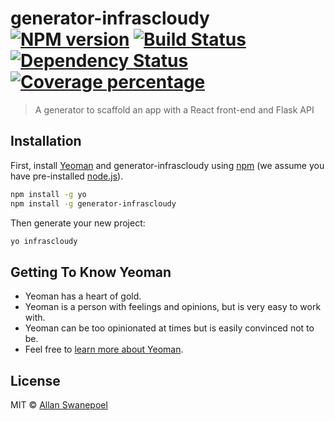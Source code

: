 # generator-infrascloudy [![NPM version][npm-image]][npm-url] [![Build Status][travis-image]][travis-url] [![Dependency Status][daviddm-image]][daviddm-url] [![Coverage percentage][coveralls-image]][coveralls-url]
> A generator to scaffold an app with a React front-end and Flask API

## Installation

First, install [Yeoman](http://yeoman.io) and generator-infrascloudy using [npm](https://www.npmjs.com/) (we assume you have pre-installed [node.js](https://nodejs.org/)).

```bash
npm install -g yo
npm install -g generator-infrascloudy
```

Then generate your new project:

```bash
yo infrascloudy
```

## Getting To Know Yeoman

 * Yeoman has a heart of gold.
 * Yeoman is a person with feelings and opinions, but is very easy to work with.
 * Yeoman can be too opinionated at times but is easily convinced not to be.
 * Feel free to [learn more about Yeoman](http://yeoman.io/).

## License

MIT © [Allan Swanepoel](https://taiosolve.xyz)


[npm-image]: https://badge.fury.io/js/generator-infrascloudy.svg
[npm-url]: https://npmjs.org/package/generator-infrascloudy
[travis-image]: https://travis-ci.org/infrascloudy/generator-infrascloudy.svg?branch=master
[travis-url]: https://travis-ci.org/infrascloudy/generator-infrascloudy
[daviddm-image]: https://david-dm.org/infrascloudy/generator-infrascloudy.svg?theme=shields.io
[daviddm-url]: https://david-dm.org/infrascloudy/generator-infrascloudy
[coveralls-image]: https://coveralls.io/repos/infrascloudy/generator-infrascloudy/badge.svg
[coveralls-url]: https://coveralls.io/r/infrascloudy/generator-infrascloudy
